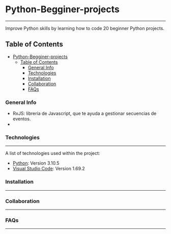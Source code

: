 # Python-Begginer-projects
***
 Improve Python skills by learning how to code 20 beginner Python projects.
## Table of Contents
- [Python-Begginer-projects](#python-begginer-projects)
  - [Table of Contents](#table-of-contents)
    - [General Info](#general-info)
    - [Technologies](#technologies)
    - [Installation](#installation)
    - [Collaboration](#collaboration)
    - [FAQs](#faqs)


### General Info
* RxJS: librería de Javascript, que te ayuda a gestionar secuencias de eventos.
* 

### Technologies
***
A list of technologies used within the project:
* [Python](https://www.python.org/): Version 3.10.5
* [Visual Studio Code](https://code.visualstudio.com/): Version 1.69.2
### Installation
***
### Collaboration
***
### FAQs
***
